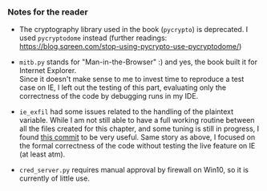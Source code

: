 ### Notes for the reader

- The cryptography library used in the book (`pycrypto`) is deprecated. I used `pycryptodome` instead (further readings: https://blog.sqreen.com/stop-using-pycrypto-use-pycryptodome/)

- `mitb.py` stands for "Man-in-the-Browser" :) and yes, the book built it for Internet Explorer. <br> Since it doesn't make sense to me to invest time to reproduce a test case on IE, I left out the testing of this part, evaluating only the correctness of the code by debugging runs in my IDE.

- `ie_exfil` had some issues related to the handling of the plaintext variable. While I am not still able to have a full working routine between all the files created for this chapter, and some tuning is still in progress, I found <a href="https://github.com/EONRaider/blackhat-python3/pull/2/commits/fcab6afc19fc4ea01b8c5c475e7b8c5e4b158df6">this commit</a> to be very useful. Same story as above, I focused on the formal correctness of the code without testing the live feature on IE (at least atm).

- `cred_server.py` requires manual approval by firewall on Win10, so it is currently of little use.

